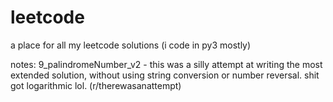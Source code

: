 # leetcode
a place for all my leetcode solutions (i code in py3 mostly)

notes:
9_palindromeNumber_v2 - this was a silly attempt at writing the most extended solution, without using  string conversion or number reversal. shit got logarithmic lol. (r/therewasanattempt)
